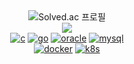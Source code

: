<div align="center">
    <img src="http://mazassumnida.wtf/api/mini/generate_badge?boj=ejay" alt="Solved.ac 프로필" 
    data-canonical-src="http://mazassumnida.wtf/api/mini/generate_badge?boj=ejay" style="max-width: 100%;">   
</div>
<div align="center">
  <a href="https://spotify-github-profile.kittinanx.com/api/view.svg?uid=31n3jdywjpepjskybrasbzqr5zw4&redirect=true">
    <img src="https://spotify-github-profile.kittinanx.com/api/view.svg?uid=31n3jdywjpepjskybrasbzqr5zw4&cover_image=true&theme=natemoo-re&show_offline=false&background_color=121212&interchange=true&bar_color=53b14f&bar_color_cover=true">
  </a>
</div>
<div align="center">
  <a href='https://github.com/phytoncideman' target="_blank"><img alt='c' src='https://img.shields.io/badge/C/C++-00599C?style=flat&logo=cplusplus&logoColor=181818&labelColor=ffffff&color=ffffff'/></a>
    <a href='https://github.com/phytoncideman' target="_blank"><img alt='go' src='https://img.shields.io/badge/Go-00599C?style=flat&logo=go&logoColor=181818&labelColor=ffffff&color=ffffff'/></a>
<!--   <a href='https://github.com/cppreme' target="_blank"><img alt='springboot' src='https://img.shields.io/badge/Java/Spring-100000.svg?style=flat&logo=springboot&logoColor=181818&labelColor=ffffff&color=ffffff'/></a> -->
  <a href='https://github.com/cppreme' target="_blank"><img alt='oracle' src='https://img.shields.io/badge/Oracle-100000.svg?style=flat&logo=oracle&logoColor=181818&labelColor=ffffff&color=ffffff'/></a>
  <a href='https://github.com/cppreme' target="_blank"><img alt='mysql' src='https://img.shields.io/badge/MySQL-100000.svg?style=flat&logo=mysql&logoColor=181818&labelColor=ffffff&color=ffffff'/></a>
</div>
<div align="center">
  <a href='https://github.com/cppreme' target="_blank"><img alt='docker' src='https://img.shields.io/badge/Docker-100000.svg?style=flat&logo=docker&logoColor=181818&labelColor=ffffff&color=ffffff'/></a>
  <a href='https://github.com/cppreme' target="_blank"><img alt='k8s' src='https://img.shields.io/badge/Kubernetes-100000.svg?style=flat&logo=kubernetes&logoColor=181818&labelColor=ffffff&color=ffffff'/></a>
</div>
